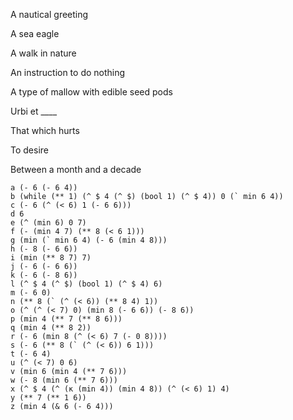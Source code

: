 A nautical greeting

A sea eagle

A walk in nature

An instruction to do nothing

A type of mallow with edible seed pods

Urbi et ____

That which hurts

To desire

Between a month and a decade


```
a (- 6 (- 6 4))
b (while (** 1) (^ $ 4 (^ $) (bool 1) (^ $ 4)) 0 (` min 6 4))
c (- 6 (^ (< 6) 1 (- 6 6)))
d 6
e (^ (min 6) 0 7)
f (- (min 4 7) (** 8 (< 6 1)))
g (min (` min 6 4) (- 6 (min 4 8)))
h (- 8 (- 6 6))
i (min (** 8 7) 7)
j (- 6 (- 6 6))
k (- 6 (- 8 6))
l (^ $ 4 (^ $) (bool 1) (^ $ 4) 6)
m (- 6 0)
n (** 8 (` (^ (< 6)) (** 8 4) 1))
o (^ (^ (< 7) 0) (min 8 (- 6 6)) (- 8 6))
p (min 4 (** 7 (** 8 6)))
q (min 4 (** 8 2))
r (- 6 (min 8 (^ (< 6) 7 (- 0 8))))
s (- 6 (** 8 (` (^ (< 6)) 6 1)))
t (- 6 4)
u (^ (< 7) 0 6)
v (min 6 (min 4 (** 7 6)))
w (- 8 (min 6 (** 7 6)))
x (^ $ 4 (^ (κ (min 4)) (min 4 8)) (^ (< 6) 1) 4)
y (** 7 (** 1 6))
z (min 4 (& 6 (- 6 4)))
```
